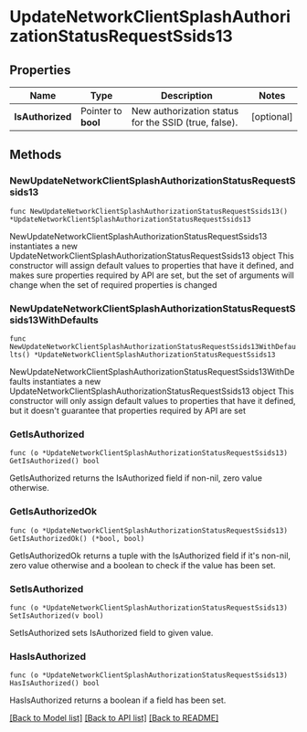# UpdateNetworkClientSplashAuthorizationStatusRequestSsids13

## Properties

Name | Type | Description | Notes
------------ | ------------- | ------------- | -------------
**IsAuthorized** | Pointer to **bool** | New authorization status for the SSID (true, false). | [optional] 

## Methods

### NewUpdateNetworkClientSplashAuthorizationStatusRequestSsids13

`func NewUpdateNetworkClientSplashAuthorizationStatusRequestSsids13() *UpdateNetworkClientSplashAuthorizationStatusRequestSsids13`

NewUpdateNetworkClientSplashAuthorizationStatusRequestSsids13 instantiates a new UpdateNetworkClientSplashAuthorizationStatusRequestSsids13 object
This constructor will assign default values to properties that have it defined,
and makes sure properties required by API are set, but the set of arguments
will change when the set of required properties is changed

### NewUpdateNetworkClientSplashAuthorizationStatusRequestSsids13WithDefaults

`func NewUpdateNetworkClientSplashAuthorizationStatusRequestSsids13WithDefaults() *UpdateNetworkClientSplashAuthorizationStatusRequestSsids13`

NewUpdateNetworkClientSplashAuthorizationStatusRequestSsids13WithDefaults instantiates a new UpdateNetworkClientSplashAuthorizationStatusRequestSsids13 object
This constructor will only assign default values to properties that have it defined,
but it doesn't guarantee that properties required by API are set

### GetIsAuthorized

`func (o *UpdateNetworkClientSplashAuthorizationStatusRequestSsids13) GetIsAuthorized() bool`

GetIsAuthorized returns the IsAuthorized field if non-nil, zero value otherwise.

### GetIsAuthorizedOk

`func (o *UpdateNetworkClientSplashAuthorizationStatusRequestSsids13) GetIsAuthorizedOk() (*bool, bool)`

GetIsAuthorizedOk returns a tuple with the IsAuthorized field if it's non-nil, zero value otherwise
and a boolean to check if the value has been set.

### SetIsAuthorized

`func (o *UpdateNetworkClientSplashAuthorizationStatusRequestSsids13) SetIsAuthorized(v bool)`

SetIsAuthorized sets IsAuthorized field to given value.

### HasIsAuthorized

`func (o *UpdateNetworkClientSplashAuthorizationStatusRequestSsids13) HasIsAuthorized() bool`

HasIsAuthorized returns a boolean if a field has been set.


[[Back to Model list]](../README.md#documentation-for-models) [[Back to API list]](../README.md#documentation-for-api-endpoints) [[Back to README]](../README.md)


